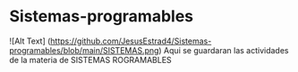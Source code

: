 # Sistemas-programables
![Alt Text] (https://github.com/JesusEstrad4/Sistemas-programables/blob/main/SISTEMAS.png)
Aqui se guardaran las actividades de la materia de SISTEMAS ROGRAMABLES 

